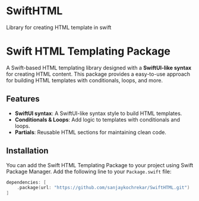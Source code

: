 # SwiftHTML
Library for creating HTML template in swift

# Swift HTML Templating Package

A Swift-based HTML templating library designed with a **SwiftUI-like syntax** for creating HTML content. This package provides a easy-to-use approach for building HTML templates with conditionals, loops, and more.

## Features

- **SwiftUI syntax**: A SwiftUI-like syntax style to build HTML templates.
- **Conditionals & Loops**: Add logic to templates with conditionals and loops.
- **Partials**: Reusable HTML sections for maintaining clean code.

## Installation

You can add the Swift HTML Templating Package to your project using Swift Package Manager. Add the following line to your `Package.swift` file:

```swift
dependencies: [
    .package(url: "https://github.com/sanjaykochrekar/SwiftHTML.git")
]
